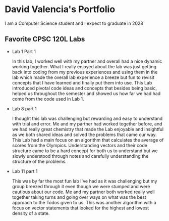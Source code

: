 # David Valencia's Portfolio

I am a Computer Science student and I expect to graduate in 2028

## Favorite CPSC 120L Labs
* Lab 1 Part 1
  
  In this lab, I worked well with my partner and overall had a nice dynamic working together. What I really enjoyed about the lab was just getting back into coding from my previous experiences and using them in the lab which made the overall lab experience a breeze but fun to revisit concepts that I have learned and finally put them into use. This Lab introduced pivotal code ideas and concepts that besides being basic, helped us throughout the semester and showed us how far we had had come from the code used in Lab 1.

* Lab 8 part 1
  
  I thought this lab was challenging but rewarding and easy to understand with trial and error. Me and my partner had worked together before, and we had really great chemistry that made the Lab enjoyable and insightful as we both shared ideas and solved the problems that came our way. This Lab had a main focus on an algorithm that calculates the average of scores from the Olympics. Understanding vectors and their code structure came to be a hard concept for both us to understand but we slowly understood through notes and carefully understanding the structure of the problems. 

* Lab 11 part 1
  
  This was by far the most fun lab I've had as it was challenging but my group breezed through it even though we were stumped and were cautious about our code. Me and my partner both worked really well together taking turns and going over ways on what was the best approach to the Todos given to us. This was another algorithm with a focus on vector statements that looked for the highest and lowest density of a state.
